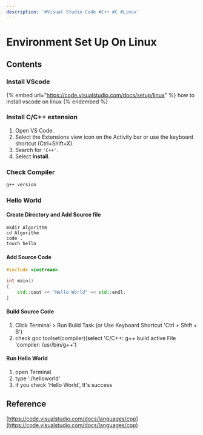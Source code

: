 ```yaml
---
description: '#Visual Studio Code #C++ #C #Linux'
---
```


# Environment Set Up On Linux

## Contents

### Install VScode&#x20;

{% embed url="https://code.visualstudio.com/docs/setup/linux" %}
how to install vscode on linux
{% endembed %}



### Install C/C++ extension

1. Open VS Code.
2. Select the Extensions view icon on the Activity bar or use the keyboard shortcut (Ctrl+Shift+X).
3. Search for `'C++'`.
4. Select **Install**.&#x20;



### Check Compiler

```bash
g++ version
```



### Hello World

#### Create Directory and Add Source file

```
mkdir Algorithm
cd Algorithm
code .
touch hello
```



#### Add Source Code&#x20;

```cpp
#include <iostream>

int main()
{
    std::cout << "Hello World" << std::endl;
}
```



#### Build Source Code&#x20;

1. Click Terminal > Run Build Task (or Use Keyboard Shortcut 'Ctrl + Shift + B')
2. check gcc toolset(compiler)(select 'C/C++: g++ build active File 'compiler: /usr/bin/g++')



#### Run Hello World

1. open Terminal&#x20;
2. type './helloworld'
3. if you check 'Hello World', It's success

## Reference

[https://code.visualstudio.com/docs/languages/cpp](https://code.visualstudio.com/docs/languages/cpp)
